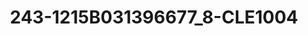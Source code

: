 ---
title: 243-1215B031396677_8-CLE1004
image: 243-1215B031396677_8-CLE1004.jpg
brand: sposo
layout: vestito
---